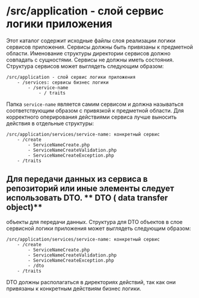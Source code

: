 # /src/application - слой сервис логики приложения

Этот
каталог
содержит
исходные
файлы
слоя
реализации
логики
сервисов
приложения.
Сервисы
должны
быть
привязаны
к
предметной
области.
Именование
структуры
директории
сервисов
должно
совпадать
с
сущностями.
Сервисы
не
должны
иметь
состояния.
Структура
сервисов
может
выглядеть
следующим
образом:

```
/src/application - слой сервис логики приложения 
    - /services: сервисы бизнес логики
        - /service-name
            - / traits
```

Папка `service-name`
является
самим
сервисом
и
должна
называться
соответствующим
образом
с
привязкой
к
предметной
области.
Для
корректного
оперирования
действиями
сервиса
лучше
выносить
действия
в
отдельные
структуры:

```
/src/application/services/service-name: конкретный сервис
    - /create
        - ServiceNameCreate.php
        - ServiceNameCreateValidation.php
        - ServiceNameCreateException.php 
    - /traits
```

Для
передачи
данных
из
сервиса
в
репозиторий
или
иные
элементы
следует
использовать
DTO.
**
DTO (
data
transfer
object)**
-
объекты
для
передачи
данных.
Структура
для
DTO
объектов
в
слое
сервисной
логики
приложения
может
выглядеть
следующим
образом:

```
/src/application/services/service-name: конкретный сервис
    - /create
        - ServiceNameCreate.php
        - ServiceNameCreateValidation.php
        - ServiceNameCreateException.php 
        - /dto
    - /traits
```

DTO
должны
располагаться
в
директориях
действий,
так
как
они
привязаны
к
конкретным
действиям
бизнес
логики.